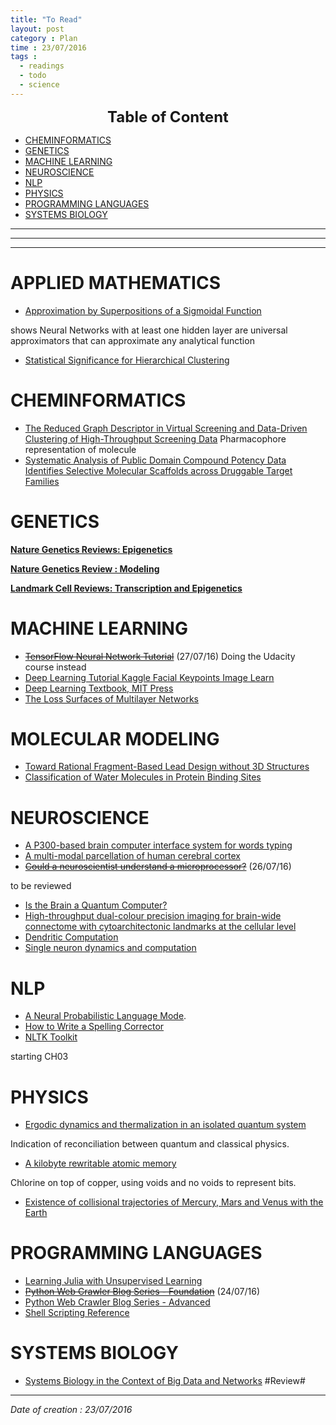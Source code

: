 ```yaml
---
title: "To Read"
layout: post
category : Plan
time : 23/07/2016
tags :
  - readings
  - todo
  - science
---
```


<center>
 <b> <font size="5">Table of Content </font> </b>
</center>

<!-- TOC depthFrom:1 depthTo:6 withLinks:1 updateOnSave:1 orderedList:0 -->

- [CHEMINFORMATICS](#cheminformatics)
- [GENETICS](#genetics)
- [MACHINE LEARNING](#machine-learning)
- [NEUROSCIENCE](#neuroscience)
- [NLP](#nlp)
- [PHYSICS](#physics)
- [PROGRAMMING LANGUAGES](#programming-languages)
- [SYSTEMS BIOLOGY](#systems-biology)

<!-- /TOC -->
---
---
---


# APPLIED MATHEMATICS
- [Approximation by Superpositions of a Sigmoidal Function](www.dartmouth.edu/~gvc/Cybenko_MCSS.pdf)

shows Neural Networks with at least one hidden layer are universal approximators that can approximate any analytical function
- [Statistical Significance for Hierarchical Clustering](arxiv.org/pdf/1411.5259v1.pdf)

# CHEMINFORMATICS
- [The Reduced Graph Descriptor in Virtual Screening and Data-Driven Clustering of High-Throughput Screening Data](pubs.acs.org/doi/abs/10.1021/ci049860f)
Pharmacophore representation of molecule
- [Systematic Analysis of Public Domain Compound Potency Data Identifies Selective Molecular Scaffolds across Druggable Target Families](pubs.acs.org/doi/abs/10.1021/jm9014229)

# GENETICS
**[Nature Genetics Reviews: Epigenetics](http://www.nature.com/nrg/series/epigenetics/index.html)**

**[Nature Genetics Review : Modeling](http://www.nature.com/nrg/series/modelling/index.html)**

**[Landmark Cell Reviews: Transcription and Epigenetics](www.cell.com/cell/collections/transcription-epigenetics)**

# MACHINE LEARNING
- ~~[TensorFlow Neural Network Tutorial](https://www.tensorflow.org/versions/r0.9/tutorials/index.html)~~ (27/07/16)
Doing the Udacity course instead
- [Deep Learning Tutorial Kaggle Facial Keypoints Image Learn](https://www.kaggle.com/c/facial-keypoints-detection/details/deep-learning-tutorial)
- [Deep Learning Textbook, MIT Press](http://www.deeplearningbook.org/)
- [The Loss Surfaces of Multilayer Networks](arxiv.org/abs/1412.0233)

# MOLECULAR MODELING
- [Toward Rational Fragment-Based Lead Design without 3D Structures](pubs.acs.org/doi/abs/10.1021/jm301016m)
- [Classification of Water Molecules in Protein Binding Sites](pubs.acs.org/doi/abs/10.1021/ja066980q)

# NEUROSCIENCE
- [A P300-based brain computer interface system for words typing](www.computersinbiologyandmedicine.com/article/S0010-4825(13)00352-1/fulltext)
- [A multi-modal parcellation of human cerebral cortex](www.nature.com/nature/journal/vaop/ncurrent/full/nature18933.html)
- ~~[Could a neuroscientist understand a microprocessor?](http://biorxiv.org/content/early/2016/05/26/055624)~~ (26/07/16)

to be reviewed

- [Is the Brain a Quantum Computer?](http://onlinelibrary.wiley.com/doi/10.1207/s15516709cog0000_59/pdf)
- [High-throughput dual-colour precision imaging for brain-wide connectome with cytoarchitectonic landmarks at the cellular level](www.nature.com/ncomms/2016/160704/ncomms12142/full/ncomms12142.html)
- [Dendritic Computation](https://physics.ucsd.edu/neurophysics/courses/physics_171/annurev.neuro.28.061604.135703.pdf)
- [Single neuron dynamics and computation](www.sciencedirect.com/science/article/pii/S0959438814000130)
# NLP
- [A Neural Probabilistic Language Mode](http://www.jmlr.org/papers/volume3/bengio03a/bengio03a.pdf).
- [How to Write a Spelling Corrector](norvig.com/spell-correct.html)
- [NLTK Toolkit](http://www.nltk.org/book)

starting CH03

# PHYSICS
- [Ergodic dynamics and thermalization in an isolated quantum system](www.nature.com/nphys/journal/vaop/ncurrent/full/nphys3830.html)

Indication of reconciliation between quantum and classical physics.

- [A kilobyte rewritable atomic memory](www.nature.com/nnano/journal/vaop/ncurrent/full/nnano.2016.131.html)

Chlorine on top of copper, using voids and no voids to represent bits.

- [Existence of collisional trajectories of Mercury, Mars and Venus with the Earth](www.nature.com/nature/journal/v459/n7248/full/nature08096.html)


# PROGRAMMING LANGUAGES
- [Learning Julia with Unsupervised Learning](https://www.kaggle.com/c/street-view-getting-started-with-julia/details/knn-tutorial)
- ~~[Python Web Crawler Blog Series - Foundation](https://zhuanlan.zhihu.com/p/21377121?refer=xmucpp)~~ (24/07/16)
- [Python Web Crawler Blog Series - Advanced](https://zhuanlan.zhihu.com/p/21377121?refer=xmucpp)
- [Shell Scripting Reference](http://tldp.org/LDP/abs/html/)

# SYSTEMS BIOLOGY
- [Systems Biology in the Context of Big Data and Networks](www.hindawi.com/journals/bmri/2014/428570/) #Review#

---
*Date of creation : 23/07/2016*
